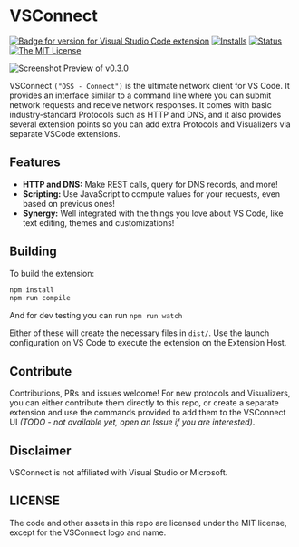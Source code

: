 # VSConnect

[![Badge for version for Visual Studio Code extension](https://vsmarketplacebadge.apphb.com/version-short/jcoc611.vsconnect.svg?color=blue&style=flat-square&logo=visual-studio-code)](https://marketplace.visualstudio.com/items?itemName=jcoc611.vsconnect) [![Installs](https://vsmarketplacebadge.apphb.com/installs-short/jcoc611.vsconnect.svg?color=blue&style=flat-square)](https://marketplace.visualstudio.com/items?itemName=jcoc611.vsconnect) [![Status](https://img.shields.io/badge/status-beta-blue?color=blue&style=flat-square)](https://marketplace.visualstudio.com/items?itemName=jcoc611.vsconnect) [![The MIT License](https://img.shields.io/badge/license-MIT-orange.svg?color=blue&style=flat-square)](http://opensource.org/licenses/MIT)

![Screenshot Preview of v0.3.0](docs/assets/screenshot-client-v0.2.8.gif)

VSConnect `("OSS - Connect")` is the ultimate network client for VS Code. It provides an interface
similar to a command line where you can submit network requests and receive network responses. It
comes with basic industry-standard Protocols such as HTTP and DNS, and it also provides several
extension points so you can add extra Protocols and Visualizers via separate VSCode extensions.

## Features
 - **HTTP and DNS:** Make REST calls, query for DNS records, and more!
 - **Scripting:** Use JavaScript to compute values for your requests, even based on previous ones!
 - **Synergy:** Well integrated with the things you love about VS Code, like text editing, themes and customizations!

## Building
To build the extension:
```bash
npm install
npm run compile
```

And for dev testing you can run `npm run watch`

Either of these will create the necessary files in `dist/`. Use the launch configuration on VS Code
to execute the extension on the Extension Host.

## Contribute
Contributions, PRs and issues welcome! For new protocols and Visualizers, you can either contribute
them directly to this repo, or create a separate extension and use the commands provided to add them
to the VSConnect UI *(TODO - not available yet, open an Issue if you are interested)*.

## Disclaimer
VSConnect is not affiliated with Visual Studio or Microsoft.

## LICENSE
The code and other assets in this repo are licensed under the MIT license, except for the VSConnect
logo and name.
